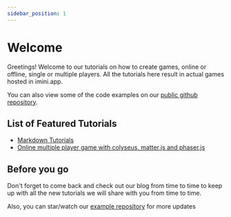 ```yaml
---
sidebar_position: 1
---
```


# Welcome

Greetings! Welcome to our tutorials on how to create games, online or offline, single or multiple players.
All the tutorials here result in actual games hosted in imini.app.

You can also view some of the code examples on our [public github repository](https://github.com/imini-app/multiple-player-colyseus-matter-phaser).

## List of Featured Tutorials
- [Markdown Tutorials](/docs/tutorial-markdown)
- [Online multiple player game with colyseus, matter.js and phaser.js](/docs/tutorial-multiple-player/server)

## Before you go
Don't forget to come back and check out our blog from time to time to keep up with all the new tutorials we will share with you from time to time.

Also, you can star/watch our [example repository](https://github.com/imini-app/docs) for more updates
